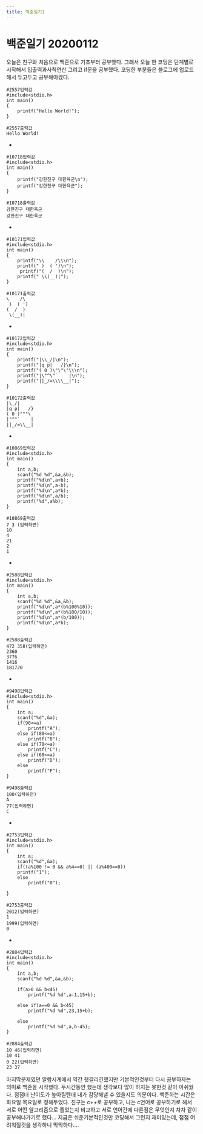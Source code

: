 ```yaml
---
title: 백준일기1
---
```

# 백준일기 20200112

오늘은 친구와 처음으로 백준으로 기초부터 공부했다. 그래서 오늘 한 코딩은 단계별로 시작해서 입출력과사칙연산 그리고  if문을 공부했다. 
 코딩한 부분들은 블로그에 업로드해서 두고두고 공부해야겠다. 

    #2557입력값
    #include<stdio.h>
    int main()
    {
        printf("Hello World!");
    }

    #2557출력값
    Hello World!


-

    #10718입력값
    #include<stdio.h>
    int main()
    {
        printf("강한친구 대한육군\n");
        printf("강한친구 대한육군");
    }

    #10718출력값
    강한친구 대한육군
    강한친구 대한육군
-

    #10171입력값
    #include<stdio.h>
    int main()
    {
        printf("\\    /\\\n");
        printf(" )  ( ')\n");
         printf("(  /  )\n");
        printf(" \\(__)|");
    }

    #10171출력값
    \    /\
     )  ( ')
    (  /  )
     \(__)|
-
    
    #10172입력값
    #include<stdio.h>
    int main()
    {
        printf("|\\_/|\n");
        printf("|q p|   /}\n");
        printf("( 0 )\"\"\"\\\n");
        printf("|\"^\"`    |\n");
        printf("||_/=\\\\__|");
    }

    #10172출력값
    |\_/|
    |q p|   /}
    ( 0 )"""\
    |"^"`    |
    ||_/=\\__|
-

    #10869입력값
    #include<stdio.h>
    int main()
    {
        int a,b;
        scanf("%d %d",&a,&b);
        printf("%d\n",a+b);
        printf("%d\n",a-b);
        printf("%d\n",a*b);
        printf("%d\n",a/b);
        printf("%d",a%b);
    }   

    #10869출력값
    7 3 (입력하면)
    10
    4
    21
    2
    1
-

    #2588입력값
    #include<stdio.h>
    int main()
    {
        int a,b;
        scanf("%d %d",&a,&b);
        printf("%d\n",a*(b%100%10));
        printf("%d\n",a*(b%100/10));
        printf("%d\n",a*(b/100));
        printf("%d\n",a*b);
    }    

    #2588출력값
    472 358(입력하면)
    2360
    3776
    1416
    181720
-

    #9498입력값
    #include<stdio.h>
    int main()
    {
        int a;
        scanf("%d",&a);
        if(90<=a)
            printf("A");
        else if(80<=a)
            printf("B");
        else if(70<=a)
            printf("C");
        else if(60<=a)
            printf("D");
        else
            printf("F");
    }   

    #9498출력값
    100(입력하면)
    A
    77(입력하면)
    C
-

    #2753입력값
    #include<stdio.h>
    int main()
    {
        int a;
        scanf("%d",&a);
        if((a%100 != 0 && a%4==0) || (a%400==0)) 
        printf("1");
        else
            printf("0");
    
    }

    #2753출력값
    2012(입력하면)
    1
    1999(입력하면)
    0
-

    #2884입력값
    #include<stdio.h>
    int main()
    {
        int a,b;
        scanf("%d %d",&a,&b);
   
        if(a>0 && b<45)
            printf("%d %d",a-1,15+b);
 
        else if(a==0 && b<45)
            printf("%d %d",23,15+b);
        
        else
            printf("%d %d",a,b-45);
    }

    #2884출력값
    10 46(입력하면)
    10 41
    0 22(입력하면)
    23 37

마지막문제였던 알람시계에서 약간 헷갈리긴했지만 기본적인것부터 다시 공부하자는 의미로 백준을 시작했다. 두시간동안 했는데 생각보다 많이 하지는 못한것 같아 아쉬웠다. 점점더 난이도가 높아질텐데 내가 감당해낼 수 있을지도 의문이다. 백준하는 시간은 화요일 목요일로 정해두었다. 친구는 c++로 공부하고, 나는 c언어로 공부하기로 해서 서로 어떤 알고리즘으로 풀었는지 비교하고 서로 언어간에 다른점은 무엇인지 차차 같이 공부해나가기로 했다... 지금은 쉬운기본적인것만 코딩해서 그런지 재미있는데, 점점 어려워질것을 생각하니 막막하다....












